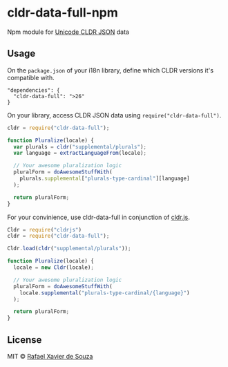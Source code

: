 # cldr-data-full-npm

Npm module for [Unicode CLDR JSON][] data

[Unicode CLDR JSON]: http://cldr.unicode.org/index/cldr-spec/json

## Usage

On the `package.json` of your i18n library, define which CLDR versions it's
compatible with.

    "dependencies": {
      "cldr-data-full": ">26"
    }

On your library, access CLDR JSON data using `require("cldr-data-full")`.

```javascript
cldr = require("cldr-data-full");

function Pluralize(locale) {
  var plurals = cldr("supplemental/plurals");
  var language = extractLanguageFrom(locale);

  // Your awesome pluralization logic
  pluralForm = doAwesomeStuffWith(
    plurals.supplemental["plurals-type-cardinal"][language]
  );

  return pluralForm;
}
```

For your convinience, use cldr-data-full in conjunction of [cldr.js][].

[cldr.js]: https://github.com/rxaviers/cldrjs

```javascript
Cldr = require("cldrjs")
cldr = require("cldr-data-full");

Cldr.load(cldr("supplemental/plurals"));

function Pluralize(locale) {
  locale = new Cldr(locale);

  // Your awesome pluralization logic
  pluralForm = doAwesomeStuffWith(
    locale.supplemental("plurals-type-cardinal/{language}")
  );

  return pluralForm;
}
```

## License

MIT © [Rafael Xavier de Souza](http://rafael.xavier.blog.br)
